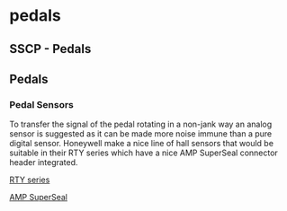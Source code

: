 # pedals

## SSCP - Pedals

## Pedals

### Pedal Sensors

To transfer the signal of the pedal rotating in a non-jank way an analog sensor is suggested as it can be made more noise immune than a pure digital sensor. Honeywell make a nice line of hall sensors that would be suitable in their RTY series which have a nice AMP SuperSeal connector header integrated.&#x20;

[RTY series](http://media.digikey.com/pdf/Data%20Sheets/Honeywell%20Sensing%20&%20Control%20PDFs/RTY_Hall_Effect_Rotary_Position_Sensors_.pdf)

[AMP SuperSeal](http://www.narva.com.au/products/browse/amp-connectors)
